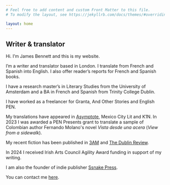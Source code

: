 ```yaml
---
# Feel free to add content and custom Front Matter to this file.
# To modify the layout, see https://jekyllrb.com/docs/themes/#overriding-theme-defaults

layout: home
---
```

## Writer & translator

Hi. I’m James Bennett and this is my website.

I’m a writer and translator based in London. I translate from French and Spanish into English. I also offer reader’s reports for French and Spanish books.

I have a research master’s in Literary Studies from the University of Amsterdam and a BA in French and Spanish from Trinity College Dublin.

I have worked as a freelancer for Granta, And Other Stories and English PEN. 

My translations have appeared in [Asymptote](https://www.asymptotejournal.com/blog/2019/06/25/translation-tuesday-he-who-is-worthy-of-love-by-abdellah-taia/), Mexico City Lit and K1N. In 2023 I was awarded a PEN Presents grant to translate a sample of Colombian author Fernando Molano's novel *Vista desde una acera* (*View from a sidewalk*).

My recent fiction has been published in [3AM](https://www.3ammagazine.com/3am/dignity/) and [The Dublin Review](https://thedublinreview.com/product/spring-2024/).

In 2024 I received Irish Arts Council Agility Award funding in support of my writing.

I am also the founder of indie publisher [Ssnake Press](https://www.ssnakepress.com).

You can contact me [here](mailto:seamasmacb@gmail.com).

